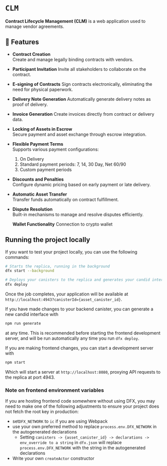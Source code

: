 # `CLM`

**Contract Lifecycle Management (CLM)** is a web application used to manage vendor agreements.

## 🚀 Features

- **Contract Creation**  
  Create and manage legally binding contracts with vendors.

- **Participant Invitation**
  Invite all stakeholders to collaborate on the contract.

- **E-signing of Contracts**
  Sign contracts electronically, eliminating the need for physical paperwork.

- **Delivery Note Generation**
  Automatically generate delivery notes as proof of delivery.

- **Invoice Generation**
  Create invoices directly from contract or delivery data.

- **Locking of Assets in Escrow**  
  Secure payment and asset exchange through escrow integration.

- **Flexible Payment Terms**  
  Supports various payment configurations:
  1. On Delivery  
  2. Standard payment periods: 7, 14, 30 Day, Net 60/90 
  3. Custom payment periods

- **Discounts and Penalties**  
  Configure dynamic pricing based on early payment or late delivery.

- **Automatic Asset Transfer**  
  Transfer funds automatically on contract fulfillment.

- **Dispute Resolution**  
  Built-in mechanisms to manage and resolve disputes efficiently.

  **Wallet Functionality**
  Connection to crypto wallet



## Running the project locally

If you want to test your project locally, you can use the following commands:

```bash
# Starts the replica, running in the background
dfx start --background

# Deploys your canisters to the replica and generates your candid interface
dfx deploy
```

Once the job completes, your application will be available at `http://localhost:4943?canisterId={asset_canister_id}`.

If you have made changes to your backend canister, you can generate a new candid interface with

```bash
npm run generate
```

at any time. This is recommended before starting the frontend development server, and will be run automatically any time you run `dfx deploy`.

If you are making frontend changes, you can start a development server with

```bash
npm start
```

Which will start a server at `http://localhost:8080`, proxying API requests to the replica at port 4943.

### Note on frontend environment variables

If you are hosting frontend code somewhere without using DFX, you may need to make one of the following adjustments to ensure your project does not fetch the root key in production:

- set`DFX_NETWORK` to `ic` if you are using Webpack
- use your own preferred method to replace `process.env.DFX_NETWORK` in the autogenerated declarations
  - Setting `canisters -> {asset_canister_id} -> declarations -> env_override to a string` in `dfx.json` will replace `process.env.DFX_NETWORK` with the string in the autogenerated declarations
- Write your own `createActor` constructor
